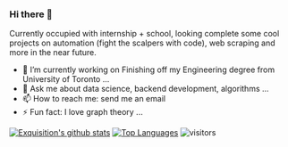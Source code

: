### Hi there 👋

<!--
**Exquisition/Exquisition** is a ✨ _special_ ✨ repository because its `README.md` (this file) appears on your GitHub profile.

Here are some ideas to get you started:


-->

Currently occupied with internship + school, looking complete some cool projects on automation (fight the scalpers with code), web scraping and more in the near future.

- 🔭 I’m currently working on Finishing off my Engineering degree from University of Toronto ...
- 💬 Ask me about data science, backend development, algorithms ...
- 📫 How to reach me: send me an email
- ⚡ Fun fact: I love graph theory ...


[![Exquisition's github stats](https://github-readme-stats.vercel.app/api?username=Exquisition)](https://github.com/Exquisition/github-readme-stats)
[![Top Languages](https://github-readme-stats.vercel.app/api/top-langs/?username=Exquisition)](https://github.com/Exquisition/github-readme-stats)
![visitors](https://visitor-badge.glitch.me/badge?page_id=Exquisition.visitor-badge)
